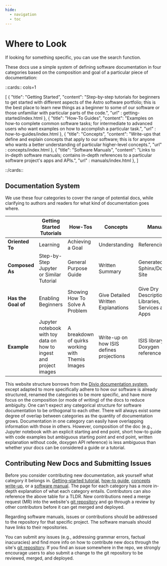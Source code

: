 ```yaml
---
hide:
  - navigation
  - toc
---
```


# Where to Look 

If looking for something specific, you can use the search function.

These docs use a simple system of defining software documentation in four categories based on the composition and goal of a particular piece of documentation: 

::cards:: cols=1 

[
  {
    "title": "Getting Started",
    "content": "Step-by-step tutorials for beginners to get started with different aspects of the Astro software portfolio; this is the best place to learn new things as a beginner to some of our software or those unfamiliar with particular parts of the code.",
    "url" : getting-started/index.html
  }, 
  {
    "title": "How-To Guides",
    "content": "Examples on how-to complete common software tasks; for intermediate to advanced users who want examples on how to accomplish a particular task.",
    "url" : how-to-guides/index.html
  },
  {
    "title": "Concepts",
    "content": "Write-ups that define and explain concepts that apply to our software; this is for anyone who wants a better understanding of particular higher-level concepts.",
    "url" : concepts/index.html
},
  {
    "title": "Software Manuals",
    "content": "Links to in-depth software manuals; contains in-depth references to a particular software project's apps and APIs.",
    "url" : manuals/index.html
  },
]

::/cards::


## Documentation System 

We use these four categories to cover the range of potential docs, while clarifying to authors and readers for what kind of documentation goes where. 

|                 | Getting Started Tutorials       | How-Tos                        | Concepts                   | Manuals                                               |
|-----------------|-----------------------|--------------------------------|----------------------------|-------------------------------------------------------|
| **Oriented To**     | Learning              | Achieving a Goal               | Understanding              | Referencing                                           |
| **Composed As**     | Step-by-Step Jupyter or Similar Tutorial | General Purpose Guide          | Written Summary            | Generated Sphinx/Doxygen Site                         |
| **Has the Goal of** | Enabling Beginners    | Showing How To Solve A Problem | Give Detailed Written Explanations | Give Dry Descriptions of Libraries, Services and Apps |
| **Example**  | Jupyter notebook with toy data on how to ingest and project images | A breakdown of quirks working with Themis Images  |   Write-up on how ISIS defines projections | ISIS library Doxygen reference |
 
This website structure borrows from the [Divio documentation system](https://documentation.divio.com/), except adapted to more specifically adhere to how our software is already structured, renamed the categories to be more specific, and have more focus on the composition (or mode of writing) of the docs to reduce ambiguity. One can't expect any categorical structure for software documentation to be orthogonal to each other. There will always exist some degree of overlap between categories as the quantity of documentation grows. Documentation in one category can easily have overlapping information with those in others. However, composition of the doc (e.g., Jupyter notebook with an explicit starting and end point, short how-to guide with code examples but ambiguous starting point and end point, written explanation without code, doxygen API reference) is less ambiguous than whether your docs can be considered a guide or a tutorial.    

## Contributing New Docs and Submitting Issues 

Before you consider contributing new documentation, ask yourself what category it belongs in. [Getting-started tutorial](getting-started/index.md), [how-to guide](how-to-guides/index.md), [concepts write-up](concepts/index.md), or a [software manual](manuals/index.md). The page for each category has a more in-depth explanation of what each category entails. Contributors can also reference the above table for a TLDR. New contributions need a merge request (MR) into the website's [git repository](https://code.usgs.gov/astrogeology/asc-public-docs) and go through a review by other contributors before it can get merged and deployed. 

Regarding software manuals, issues or contributions should be addressed to the repository for that specific project. The software manuals should have links to their repositories. 

You can submit any issues (e.g., addressing grammar errors, factual inacuracies) and find more info on how to contribute new docs through the site's [git repository](https://github.com/DOI-USGS/asc-public-docs.git). If you find an issue somewhere in the repo, we strongly encourage users to also submit a change to the git repository to be reviewed, merged, and deployed. 

